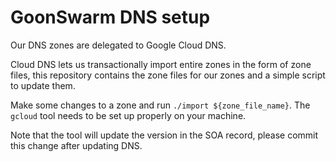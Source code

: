 GoonSwarm DNS setup
===================

Our DNS zones are delegated to Google Cloud DNS.

Cloud DNS lets us transactionally import entire zones in the form of zone files,
this repository contains the zone files for our zones and a simple script to
update them.

Make some changes to a zone and run `./import ${zone_file_name}`. The `gcloud`
tool needs to be set up properly on your machine.

Note that the tool will update the version in the SOA record, please commit this
change after updating DNS.
